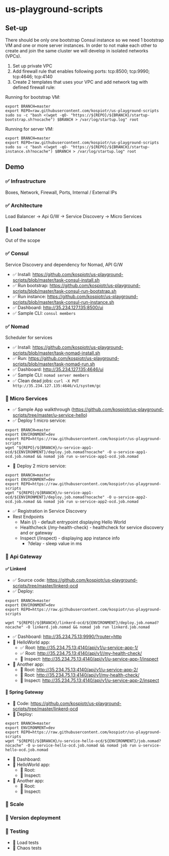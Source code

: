 # us-playground-scripts
## Set-up

There should be only one bootstrap Consul instance so we need 1 bootstrap VM and one or more server instances. In order to not make each other to create and join the same cluster we will develop in isolated networks (VPCs). 

1. Set up private VPC
2. Add firewall rule that enables following ports: tcp:8500; tcp:9990; tcp:4646; tcp:4140
3. Create 2 templates that uses your VPC and add network tag with defined firewall rule:

Running for bootstrap VM:

```
export BRANCH=master
export REPO=raw.githubusercontent.com/kospiotr/us-playground-scripts
sudo su -c "bash <(wget -qO- "https://${REPO}/${BRANCH}/startup-bootstrap.sh?nocache") $BRANCH > /var/log/startup.log" root
```

Running for server VM:

```
export BRANCH=master
export REPO=raw.githubusercontent.com/kospiotr/us-playground-scripts
sudo su -c "bash <(wget -qO- "https://${REPO}/${BRANCH}/startup-instance.sh?nocache") $BRANCH > /var/log/startup.log" root
```

## Demo

### :white_check_mark: Infrastructure

Boxes, Network, Firewall, Ports, Internal / External IPs

### :white_check_mark: Architecture

Load Balancer -> Api G/W -> Service Discovery -> Micro Services

### :black_square_button: Load balancer

Out of the scope

### :white_check_mark: Consul

Service Discovery and dependency for Nomad, API G/W

* :white_check_mark: Install: https://github.com/kospiotr/us-playground-scripts/blob/master/task-consul-install.sh
* :white_check_mark: Run bootstrap: https://github.com/kospiotr/us-playground-scripts/blob/master/task-consul-run-bootstrap.sh
* :white_check_mark: Run instance: https://github.com/kospiotr/us-playground-scripts/blob/master/task-consul-run-instance.sh
* :white_check_mark: Dashboard: http://35.234.127.135:8500/ui
* :white_check_mark: Sample CLI: `consul members`

### :white_check_mark: Nomad

Scheduler for services

* :white_check_mark: Install: https://github.com/kospiotr/us-playground-scripts/blob/master/task-nomad-install.sh
* :white_check_mark: Run: https://github.com/kospiotr/us-playground-scripts/blob/master/task-nomad-run.sh
* :white_check_mark: Dashboard: http://35.234.127.135:4646/ui
* :white_check_mark: Sample CLI: `nomad server members`
* :white_check_mark: Clean dead jobs: `curl -X PUT http://35.234.127.135:4646/v1/system/gc`

### :black_square_button: Micro Services

* :white_check_mark: Sample App walkthrough (https://github.com/kospiotr/us-playground-scripts/tree/master/u-service-hello)
* :white_check_mark: Deploy 1 micro service:

```
export BRANCH=master
export ENVIRONMENT=dev
export REPO=https://raw.githubusercontent.com/kospiotr/us-playground-scripts
wget "${REPO}/${BRANCH}/u-service-app1-ocd/${ENVIRONMENT}/deploy.job.nomad?nocache" -O u-service-app1-ocd.job.nomad && nomad job run u-service-app1-ocd.job.nomad
```

* :black_square_button: Deploy 2 micro service:

```
export BRANCH=master
export ENVIRONMENT=dev
export REPO=https://raw.githubusercontent.com/kospiotr/us-playground-scripts
wget "${REPO}/${BRANCH}/u-service-app1-ocd/${ENVIRONMENT}/deploy.job.nomad?nocache" -O u-service-app2-ocd.job.nomad && nomad job run u-service-app2-ocd.job.nomad
```

* :white_check_mark: Registration in Service Discovery
* Rest Endpoints
  * Main (/) - default entrypoint displaying Hello World
  * Healthcheck (/my-health-check) - healthcheck for service discovery and or gateway 
  * Inspect (/inspect) - displaying app instance info
    * \?delay - sleep value in ms 
  
### :black_square_button: Api Gateway

#### :white_check_mark: Linkerd

* :white_check_mark: Source code: https://github.com/kospiotr/us-playground-scripts/tree/master/linkerd-ocd
* :white_check_mark: Deploy:

```
export BRANCH=master
export ENVIRONMENT=dev
export REPO=https://raw.githubusercontent.com/kospiotr/us-playground-scripts

wget "${REPO}/${BRANCH}/linkerd-ocd/${ENVIRONMENT}/deploy.job.nomad?nocache" -O linkerd.job.nomad && nomad job run linkerd.job.nomad
```
* :white_check_mark: Dashboard: http://35.234.75.13:9990/?router=http
* :black_square_button: HelloWorld app:
  * :white_check_mark: Root: http://35.234.75.13:4140/api/v1/u-service-app-1/
  * :white_check_mark: Root: http://35.234.75.13:4140/api/v1//my-health-check/
  * :black_square_button: Inspect: http://35.234.75.13:4140/api/v1/u-service-app-1/inspect
* :black_square_button: Another app:
  * :black_square_button: Root: http://35.234.75.13:4140/api/v1/u-service-app-2/
  * :black_square_button: Root: http://35.234.75.13:4140/api/v1/my-health-check/
  * :black_square_button: Inspect: http://35.234.75.13:4140/api/v1/u-service-app-2/inspect

#### :black_square_button: Spring Gateway

* :black_square_button: Code: https://github.com/kospiotr/us-playground-scripts/tree/master/linkerd-ocd
* :black_square_button: Deploy:

```
export BRANCH=master
export ENVIRONMENT=dev
export REPO=https://raw.githubusercontent.com/kospiotr/us-playground-scripts
wget "${REPO}/${BRANCH}/u-service-hello-ocd/${ENVIRONMENT}/job.nomad?nocache" -O u-service-hello-ocd.job.nomad && nomad job run u-service-hello-ocd.job.nomad
```

* :black_square_button: Dashboard:
* :black_square_button: HelloWorld app:
  * :black_square_button: Root:
  * :black_square_button: Inspect:
* :black_square_button: Another app:
  * :black_square_button: Root:
  * :black_square_button: Inspect:

### :black_square_button: Scale
### :black_square_button: Version deployment
### :black_square_button: Testing

* :black_square_button: Load tests
* :black_square_button: Chaos tests

